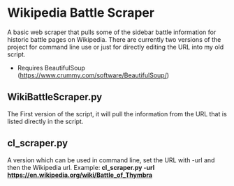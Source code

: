 # Wikipedia Battle Scraper
A basic web scraper that pulls some of the sidebar battle information for historic battle pages on Wikipedia. 
There are currently two versions of the project for command line use or just for directly editing the URL into my old script. 

- Requires BeautifulSoup (https://www.crummy.com/software/BeautifulSoup/)

## WikiBattleScraper.py
The First version of the script, it will pull the information from the URL that is listed directly in the script.

## cl_scraper.py
A version which can be used in command line, set the URL with -url and then the Wikipedia url. 
Example: **cl_scraper.py -url https://en.wikipedia.org/wiki/Battle_of_Thymbra**

